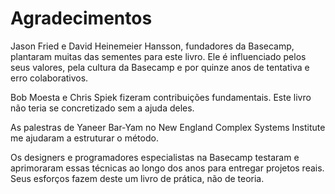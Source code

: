 # Agradecimentos

Jason Fried e David Heinemeier Hansson, fundadores da Basecamp, plantaram muitas das sementes para este livro. Ele é influenciado pelos seus valores, pela cultura da Basecamp e por quinze anos de tentativa e erro colaborativos.

Bob Moesta e Chris Spiek fizeram contribuições fundamentais. Este livro não teria se concretizado sem a ajuda deles.

As palestras de Yaneer Bar-Yam no New England Complex Systems Institute me ajudaram a estruturar o método.

Os designers e programadores especialistas na Basecamp testaram e aprimoraram essas técnicas ao longo dos anos para entregar projetos reais. Seus esforços fazem deste um livro de prática, não de teoria.
